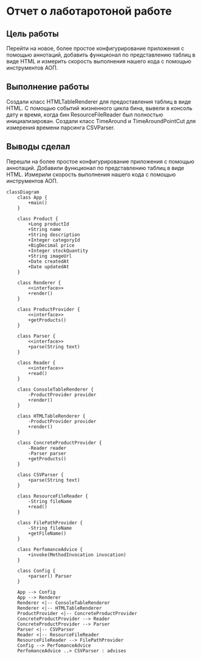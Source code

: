 # Отчет о лаботаротоной работе

## Цель работы
Перейти на новое, более простое конфигурирование приложения с помощью аннотаций, добавить функционал по представлению таблиц в виде HTML и измерить скорость выполнения нашего кода c помощью инструментов АОП.
## Выполнение работы
Создали класс HTMLTableRenderer для предоставления таблиц в виде HTML.
С помощью событий жизненного цикла бина, вывели в консоль дату и время, когда бин ResourceFileReader был полностью инициализирован.
Создали класс TimeAround и TimeAroundPointCut для измерения времени парсинга CSVParser.
## Выводы сделал
Перешли на более простое конфигурирование приложения с помощью аннотаций.
Добавили функционал по представлению таблиц в виде HTML. 
Измерили скорость выполнения нашего кода с помощью инструментов АОП.

``` mermaid
classDiagram
    class App {
        +main()
    }

    class Product {
        +Long productId
        +String name
        +String description
        +Integer categoryId
        +BigDecimal price
        +Integer stockQuantity
        +String imageUrl
        +Date createdAt
        +Date updatedAt
    }

    class Renderer {
        <<interface>>
        +render()
    }

    class ProductProvider {
        <<interface>>
        +getProducts()
    }

    class Parser {
        <<interface>>
        +parse(String text)
    }

    class Reader {
        <<interface>>
        +read()
    }

    class ConsoleTableRenderer {
        -ProductProvider provider
        +render()
    }

    class HTMLTableRenderer {
        -ProductProvider provider
        +render()
    }

    class ConcreteProductProvider {
        -Reader reader
        -Parser parser
        +getProducts()
    }

    class CSVParser {
        +parse(String text)
    }

    class ResourceFileReader {
        -String fileName
        +read()
    }

    class FilePathProvider {
        -String fileName
        +getFileName()
    }

    class PerfomanceAdvice {
        +invoke(MethodInvocation invocation)
    }

    class Config {
        +parser() Parser
    }

    App --> Config
    App --> Renderer
    Renderer <|-- ConsoleTableRenderer
    Renderer <|-- HTMLTableRenderer
    ProductProvider <|-- ConcreteProductProvider
    ConcreteProductProvider --> Reader
    ConcreteProductProvider --> Parser
    Parser <|-- CSVParser
    Reader <|-- ResourceFileReader
    ResourceFileReader --> FilePathProvider
    Config --> PerfomanceAdvice
    PerfomanceAdvice ..> CSVParser : advises
```